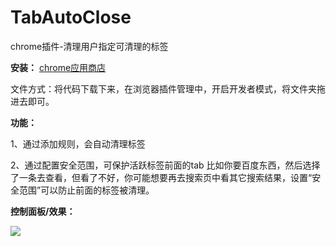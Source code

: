 # TabAutoClose
chrome插件-清理用户指定可清理的标签

**安装：**
[chrome应用商店](https://chrome.google.com/webstore/detail/tabautoclose/gkcmhaemnhadicgpdfhokobadnknaaka?hl=zh-CN&authuser=0)

文件方式：将代码下载下来，在浏览器插件管理中，开启开发者模式，将文件夹拖进去即可。

**功能：**

1、通过添加规则，会自动清理标签

2、通过配置安全范围，可保护活跃标签前面的tab
比如你要百度东西，然后选择了一条去查看，但看了不好，你可能想要再去搜索页中看其它搜索结果，设置“安全范围”可以防止前面的标签被清理。 

**控制面板/效果：**

![](https://cdn.jsdelivr.net/gh/18476305640/typora@master/images/2023/07/03/1688389165854.png)


